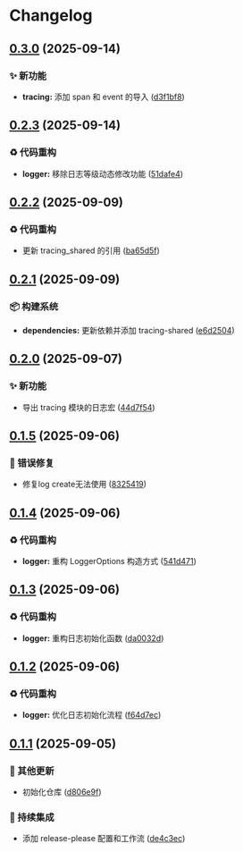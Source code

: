 # Changelog

## [0.3.0](https://github.com/Puniyu/logger/compare/v0.2.3...v0.3.0) (2025-09-14)


### ✨ 新功能

* **tracing:** 添加 span 和 event 的导入 ([d3f1bf8](https://github.com/Puniyu/logger/commit/d3f1bf82e8b02c2b56b3353ba830e37eb63b49d3))

## [0.2.3](https://github.com/Puniyu/logger/compare/v0.2.2...v0.2.3) (2025-09-14)


### ♻️ 代码重构

* **logger:** 移除日志等级动态修改功能 ([51dafe4](https://github.com/Puniyu/logger/commit/51dafe4e90e81769eabe8abd81b6754fb16903c9))

## [0.2.2](https://github.com/Puniyu/logger/compare/v0.2.1...v0.2.2) (2025-09-09)


### ♻️ 代码重构

* 更新 tracing_shared 的引用 ([ba65d5f](https://github.com/Puniyu/logger/commit/ba65d5fb64dcbabcef370161b33f83e6ce415ec4))

## [0.2.1](https://github.com/Puniyu/logger/compare/v0.2.0...v0.2.1) (2025-09-09)


### 📦️ 构建系统

* **dependencies:** 更新依赖并添加 tracing-shared ([e6d2504](https://github.com/Puniyu/logger/commit/e6d2504cec9c0e3f0c28bc95b0f9abb72f35b4f3))

## [0.2.0](https://github.com/Puniyu/logger/compare/v0.1.5...v0.2.0) (2025-09-07)


### ✨ 新功能

* 导出 tracing 模块的日志宏 ([44d7f54](https://github.com/Puniyu/logger/commit/44d7f5400cf7286213a675b8440beb2de7c89e73))

## [0.1.5](https://github.com/Puniyu/logger/compare/v0.1.4...v0.1.5) (2025-09-06)


### 🐛 错误修复

* 修复log create无法使用 ([8325419](https://github.com/Puniyu/logger/commit/83254198e1a4234fbbb26aeaf73e8de44b31eed5))

## [0.1.4](https://github.com/Puniyu/logger/compare/v0.1.3...v0.1.4) (2025-09-06)


### ♻️ 代码重构

* **logger:** 重构 LoggerOptions 构造方式 ([541d471](https://github.com/Puniyu/logger/commit/541d471dcdd409bdfd2dffe8d3dd8c5e3463b34b))

## [0.1.3](https://github.com/Puniyu/logger/compare/v0.1.2...v0.1.3) (2025-09-06)


### ♻️ 代码重构

* **logger:** 重构日志初始化函数 ([da0032d](https://github.com/Puniyu/logger/commit/da0032d3c679301e3ee9a514dd8b25e133fcf80d))

## [0.1.2](https://github.com/Puniyu/logger/compare/v0.1.1...v0.1.2) (2025-09-06)


### ♻️ 代码重构

* **logger:** 优化日志初始化流程 ([f64d7ec](https://github.com/Puniyu/logger/commit/f64d7ecc90b15398b759b850cef72bc7dec59cdb))

## [0.1.1](https://github.com/Puniyu/logger/compare/v0.1.0...v0.1.1) (2025-09-05)


### 🔧 其他更新

* 初始化仓库 ([d806e9f](https://github.com/Puniyu/logger/commit/d806e9f794d960f7642af3cf527ad8ae3f2f963c))


### 🎡 持续集成

* 添加 release-please 配置和工作流 ([de4c3ec](https://github.com/Puniyu/logger/commit/de4c3ec74a3cbd5b674b534834bda0e1d5f7b190))
